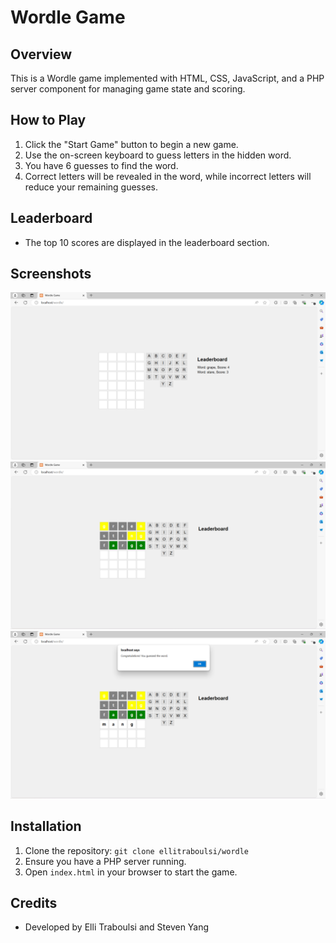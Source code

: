 # Wordle Game

## Overview
This is a Wordle game implemented with HTML, CSS, JavaScript, and a PHP server component for managing game state and scoring.

## How to Play
1. Click the "Start Game" button to begin a new game.
2. Use the on-screen keyboard to guess letters in the hidden word.
3. You have 6 guesses to find the word.
4. Correct letters will be revealed in the word, while incorrect letters will reduce your remaining guesses.

## Leaderboard
- The top 10 scores are displayed in the leaderboard section.

## Screenshots
![Game Start](screenshots/start.webp)
![In Progress](screenshots/during.webp)
![Game Over](screenshots/end.webp)

## Installation
1. Clone the repository: `git clone ellitraboulsi/wordle`
2. Ensure you have a PHP server running.
3. Open `index.html` in your browser to start the game.

## Credits
- Developed by Elli Traboulsi and Steven Yang
